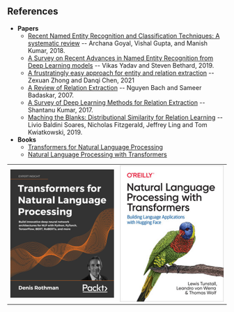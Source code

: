 ## References

* **Papers**
  * [Recent Named Entity Recognition and Classification Techniques: A systematic review](https://www.sciencedirect.com/science/article/pii/S1574013717302782) -- Archana Goyal, Vishal Gupta, and Manish Kumar, 2018.
  * [A Survey on Recent Advances in Named Entity Recognition from Deep Learning models](https://arxiv.org/abs/1910.11470) -- Vikas Yadav and Steven Bethard, 2019.
  * [A frustratingly easy approach for entity and relation extraction](https://arxiv.org/abs/2010.12812) -- Zexuan Zhong and Danqi Chen, 2021
  * [A Review of Relation Extraction](https://www.cs.cmu.edu/~nbach/papers/A-survey-on-Relation-Extraction.pdf) -- Nguyen Bach and Sameer Badaskar, 2007.
  * [A Survey of Deep Learning Methods for Relation Extraction](https://arxiv.org/abs/1705.03645) -- Shantanu Kumar, 2017.
  * [Maching the Blanks: Distributional Similarity for Relation Learning](https://arxiv.org/abs/1906.03158) -- Livio Baldini Soares, Nicholas Fitzgerald, Jeffrey Ling and Tom Kwiatkowski, 2019.
* **Books**
  * [Transformers for Natural Language Processing](https://www.packtpub.com/product/transformers-for-natural-language-processing/9781800565791)
  * [Natural Language Processing with Transformers](https://www.oreilly.com/library/view/natural-language-processing/9781098103231/)

<center>
<table cellspacing="3" cellpadding="0" border="0">
  <tr>
    <td><img src="figures/book-packt.png"/></td>
    <td><img src="figures/book-oreilly.png"/></td>
  </tr>
</table>
</center>

